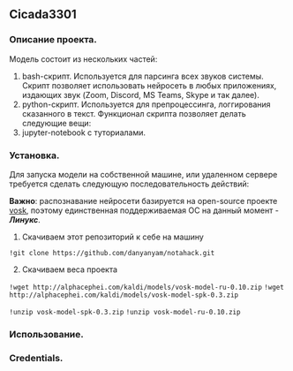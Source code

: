 ## Cicada3301

### Описание проекта.
Модель состоит из нескольких частей:
  1. bash-скрипт. Используется для парсинга всех звуков системы. Скрипт позволяет использовать нейросеть в любых приложениях, издающих звук (Zoom, Discord, MS Teams, Skype и так далее).
  2. python-скрипт. Используется для препроцессинга, логгирования сказанного в текст. Функционал скрипта позволяет делать следующие вещи:
  3. jupyter-notebook с туториалами.
  
### Установка.

Для запуска модели на собственной машине, или удаленном сервере требуется сделать следующую последовательность действий:

**Важно**: распознавание нейросети базируется на open-source проекте [vosk](https://github.com/alphacep/vosk-api), поэтому единственная поддерживаемая ОС на данный момент - ***Линукс***.

1. Скачиваем этот репозиторий к себе на  машину

`!git clone https://github.com/danyanyam/notahack.git`

2. Скачиваем веса проекта

`!wget http://alphacephei.com/kaldi/models/vosk-model-ru-0.10.zip`
`!wget http://alphacephei.com/kaldi/models/vosk-model-spk-0.3.zip`

`!unzip vosk-model-spk-0.3.zip`
`!unzip vosk-model-ru-0.10.zip`




### Использование.
### Credentials.
